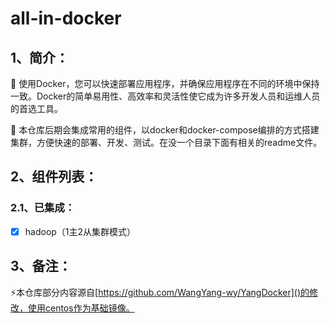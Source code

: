 # all-in-docker

## 1、简介：

🌱 使用Docker，您可以快速部署应用程序，并确保应用程序在不同的环境中保持一致。Docker的简单易用性、高效率和灵活性使它成为许多开发人员和运维人员的首选工具。

🔭 本仓库后期会集成常用的组件，以docker和docker-compose编排的方式搭建集群，方便快速的部署、开发、测试。在没一个目录下面有相关的readme文件。

## 2、组件列表：

### 2.1、已集成：

* [X] hadoop（1主2从集群模式）

## 3、备注：

⚡本仓库部分内容源自[https://github.com/WangYang-wy/YangDocker]()的修改，使用centos作为基础镜像。
